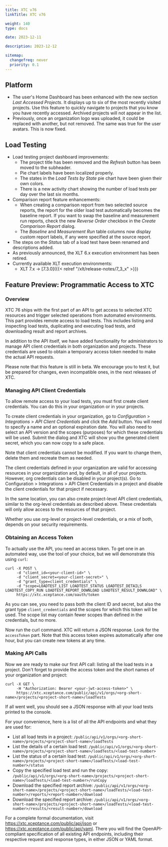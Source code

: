 ```yaml
---
title: XTC v76
linkTitle: XTC v76

weight: 140
type: docs

date: 2023-12-11

description: 2023-12-12

sitemap:
  changefreq: never
  priority: 0.1
---
```


## Platform

* The user's Home Dashboard has been enhanced with the new section *Last Accessed Projects*. It displays up to six of the most recently visited projects. Use this feature to quickly navigate to projects that you know you have recently accessed. Archived projects will not appear in the list.
* Previously, once an organization logo was uploaded, it could be replaced with another, but not removed. The same was true for the user avatars. This is now fixed.


## Load Testing

* Load testing project dashboard improvements:
    * The project title has been removed and the *Refresh* button has been moved to the subheader.
    * Pie chart labels have been localized properly.
    * The states in the *Load Tests by State* pie chart have been given their own colors.
    * There is a new activity chart showing the number of load tests per day over the last six months.
* Comparison report feature enhancements:
    * When creating a comparison report from two selected source reports, the report for the older load test automatically becomes the baseline report. If you want to swap the baseline and measurement run reports, check the new *Reverse Order* checkbox in the *Create Comparison Report* dialog.
    * The *Baseline* and *Measurement Run* table columns now display custom report labels, if any were specified at the source report.
* The steps on the *Status* tab of a load test have been renamed and descriptions added.
* As previously announced, the XLT 6.x execution environment has been retired.
* Currently available XLT execution environments:
    * XLT 7.x → [7.3.0]({{< relref "/xlt/release-notes/7_3_x" >}})


## Feature Preview: Programmatic Access to XTC

### Overview

XTC 76 ships with the first part of an API to get access to selected XTC resources and trigger selected operations from automated environments. This part provides remote access to load tests. This includes listing and inspecting load tests, duplicating and executing load tests, and downloading result and report archives.

In addition to the API itself, we have added functionality for administrators to manage API client credentials in both organization and projects. These credentials are used to obtain a temporary access token needed to make the actual API requests.

Please note that this feature is still in beta. We encourage you to test it, but be prepared for changes, even incompatible ones, in the next releases of XTC.

### Managing API Client Credentials

To allow remote access to your load tests, you must first create client credentials. You can do this in your organization or in your projects.

To create client credentials in your organization, go to *Configuration* > *Integrations* > *API Client Credentials* and click the *Add* button. You will need to specify a name and an optional expiration date. You will also need to select an API version and the scopes (purposes) for which these credentials will be used. Submit the dialog and XTC will show you the generated client secret, which you can now copy to a safe place.

Note that client credentials cannot be modified. If you want to change them, delete them and recreate them as needed.

The client credentials defined in your organization are valid for accessing resources in your organization and, by default, in all of your projects. However, org credentials can be disabled in your project(s). Go to Configuration > Integrations > API Client Credentials in a project and disable the client credentials for that project if necessary.

In the same location, you can also create project-level API client credentials, similar to the org-level credentials as described above. These credentials will only allow access to the resources of that project.

Whether you use org-level or project-level credentials, or a mix of both, depends on your security requirements.

### Obtaining an Access Token

To actually use the API, you need an access token. To get one in an automated way, use the tool of your choice, but we will demonstrate this using `curl`:

```
curl -X POST \
     -d "client_id=<your-client-id>" \
     -d "client_secret=<your-client-secret>" \
     -d "grant_type=client_credentials" \
     -d "scope=LOADTEST_LIST LOADTEST_STATUS LOADTEST_DETAILS LOADTEST_COPY_RUN LOADTEST_REPORT_DOWNLOAD LOADTEST_RESULT_DOWNLOAD" \
     https://xtc.xceptance.com/oauth/token
```

As you can see, you need to pass both the client ID and secret, but also the grant type `client_credentials` and the scopes for which this token will be used. The scope list may contain fewer scopes than defined in the credentials, but no more.

Now run the curl command. XTC will return a JSON response. Look for the `accessToken` part. Note that this access token expires automatically after one hour, but you can create new tokens at any time.

### Making API Calls

Now we are ready to make our first API call: listing all the load tests in a project. Don't forget to provide the access token and the short names of your organization and project:

```
curl -X GET \
     -H "Authorization: Bearer <your-jwt-access-token>" \
     https://xtc.xceptance.com/public/api/v1/orgs/<org-short-name>/projects/<project-short-name>/loadTests
```

If all went well, you should see a JSON response with all your load tests printed to the console.

For your convenience, here is a list of all the API endpoints and what they are used for:

* List all load tests in a project: `/public/api/v1/orgs/<org-short-name>/projects/<project-short-name>/loadTests`
* List the details of a certain load test: `/public/api/v1/orgs/<org-short-name>/projects/<project-short-name>/loadTests/<load-test-number>`
* List the status of a certain load test: `/public/api/v1/orgs/<org-short-name>/projects/<project-short-name>/loadTests/<load-test-number>/status`
* Copy the specified load test and run the copy: `/public/api/v1/orgs/<org-short-name>/projects/<project-short-name>/loadTests/<load-test-number>/runCopy`
* Download the specified report archive: `/public/api/v1/orgs/<org-short-name>/projects/<project-short-name>/loadTests/<load-test-number>/reports/<report-number>/download`
* Download the specified report archive: `/public/api/v1/orgs/<org-short-name>/projects/<project-short-name>/loadTests/<load-test-number>/results/<result-number>/download`

For a complete formal documentation, visit https://xtc.xceptance.com/public/api/json or https://xtc.xceptance.com/public/api/yaml. There you will find the OpenAPI-compliant specification of all existing API endpoints, including their respective request and response types, in either JSON or YAML format.
